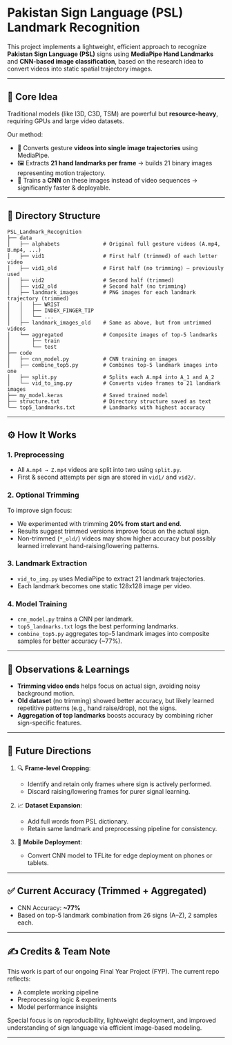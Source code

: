 # Pakistan Sign Language (PSL) Landmark Recognition

This project implements a lightweight, efficient approach to recognize **Pakistan Sign Language (PSL)** signs using **MediaPipe Hand Landmarks** and **CNN-based image classification**, based on the research idea to convert videos into static spatial trajectory images.

---

## 🧠 Core Idea

Traditional models (like I3D, C3D, TSM) are powerful but **resource-heavy**, requiring GPUs and large video datasets.

Our method:
- 🎥 Converts gesture **videos into single image trajectories** using MediaPipe.
- 🖼️ Extracts **21 hand landmarks per frame** → builds 21 binary images representing motion trajectory.
- 🧠 Trains a **CNN** on these images instead of video sequences → significantly faster & deployable.

---

## 📁 Directory Structure

```text
PSL_Landmark_Recognition
├── data
│   ├── alphabets              # Original full gesture videos (A.mp4, B.mp4, ...)
│   ├── vid1                   # First half (trimmed) of each letter video
│   ├── vid1_old               # First half (no trimming) – previously used
│   ├── vid2                   # Second half (trimmed)
│   ├── vid2_old               # Second half (no trimming)
│   ├── landmark_images        # PNG images for each landmark trajectory (trimmed)
│   │   ├── WRIST
│   │   ├── INDEX_FINGER_TIP
│   │   └── ...
│   ├── landmark_images_old    # Same as above, but from untrimmed videos
│   └── aggregated             # Composite images of top-5 landmarks
│       ├── train
│       └── test
├── code
│   ├── cnn_model.py           # CNN training on images
│   ├── combine_top5.py        # Combines top-5 landmark images into one
│   ├── split.py               # Splits each A.mp4 into A_1 and A_2
│   └── vid_to_img.py          # Converts video frames to 21 landmark images
├── my_model.keras             # Saved trained model
├── structure.txt              # Directory structure saved as text
└── top5_landmarks.txt         # Landmarks with highest accuracy
```
---

## ⚙️ How It Works

### 1. **Preprocessing**
- All `A.mp4 → Z.mp4` videos are split into two using `split.py`.
- First & second attempts per sign are stored in `vid1/` and `vid2/`.

### 2. **Optional Trimming**
To improve sign focus:
- We experimented with trimming **20% from start and end**.
- Results suggest trimmed versions improve focus on the actual sign.
- Non-trimmed (`*_old/`) videos may show higher accuracy but possibly learned irrelevant hand-raising/lowering patterns.

### 3. **Landmark Extraction**
- `vid_to_img.py` uses MediaPipe to extract 21 landmark trajectories.
- Each landmark becomes one static 128x128 image per video.

### 4. **Model Training**
- `cnn_model.py` trains a CNN per landmark.
- `top5_landmarks.txt` logs the best performing landmarks.
- `combine_top5.py` aggregates top-5 landmark images into composite samples for better accuracy (~77%).

---

## 🧪 Observations & Learnings

- **Trimming video ends** helps focus on actual sign, avoiding noisy background motion.
- **Old dataset** (no trimming) showed better accuracy, but likely learned repetitive patterns (e.g., hand raise/drop), not the signs.
- **Aggregation of top landmarks** boosts accuracy by combining richer sign-specific features.

---

## 🚀 Future Directions

1. 🔍 **Frame-level Cropping**:
   - Identify and retain only frames where sign is actively performed.
   - Discard raising/lowering frames for purer signal learning.

2. 📈 **Dataset Expansion**:
   - Add full words from PSL dictionary.
   - Retain same landmark and preprocessing pipeline for consistency.

3. 📱 **Mobile Deployment**:
   - Convert CNN model to TFLite for edge deployment on phones or tablets.

---

## ✅ Current Accuracy (Trimmed + Aggregated)
- CNN Accuracy: **~77%**
- Based on top-5 landmark combination from 26 signs (A–Z), 2 samples each.

---

## ✍️ Credits & Team Note

This work is part of our ongoing Final Year Project (FYP). The current repo reflects:
- A complete working pipeline
- Preprocessing logic & experiments
- Model performance insights

Special focus is on reproducibility, lightweight deployment, and improved understanding of sign language via efficient image-based modeling.

---
